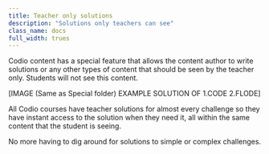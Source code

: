 ```yaml
---
title: Teacher only solutions
description: "Solutions only teachers can see"
class_name: docs
full_width: trues
---
```


Codio content has a special feature that allows the content author to write solutions or any other types of content that should be seen by the teacher only. Students will not see this content.

[IMAGE (Same as Special folder) EXAMPLE SOLUTION OF 1.CODE 2.FLODE]

All Codio courses have teacher solutions for almost every challenge so they have instant access to the solution when they need it, all within the same content that the student is seeing.

No more having to dig around for solutions to simple or complex challenges.